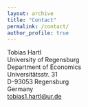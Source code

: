 ```yaml
---
layout: archive
title: "Contact"
permalink: /contact/
author_profile: true
---
```



Tobias Hartl  
University of Regensburg  
Department of Economics  
Universitätsstr. 31  
D-93053 Regensburg  
Germany  
[tobias1.hartl@ur.de](mailto:tobias1.hartl@ur.de)  